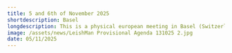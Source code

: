 ```yaml
---
title: 5 and 6th of November 2025
shortdescription: Basel
longdescription: This is a physical european meeting in Basel (Switzerland) on leishmaniasis on 5 and 6th of November
image: /assets/news/LeishMan Provisional Agenda 131025 2.jpg
date: 05/11/2025
---
```



